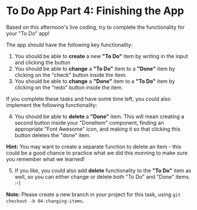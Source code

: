 # To Do App Part 4: Finishing the App

Based on this afternoon's live coding, try to complete the functionality for your "To Do" app!

The app should have the following key functionality:

1. You should be able to **create** a new **"To Do"** item by writing in the input and clicking the button
2. You should be able to **change** a **"To Do"** item to a **"Done"** item by clicking on the "check" button inside the item.
3. You should be able to **change** a **"Done"** item to a **"To Do"** item by clicking on the "redo" button inside the item.

If you complete these tasks and have some time left, you could also implement the following functionality:

4. You should be able to **delete** a **"Done"** item. This will mean creating a second button inside your "DoneItem" component, finding an appropriate "Font Awesome" icon, and making it so that clicking this button deletes the "done" item.

**Hint:** You may want to create a separate function to delete an item - this could be a good chance to practice what we did this morning to make sure you remember what we learned!

5. If you like, you could also add **delete** functionality to the **"To Do"** item as well, so you can either change or delete both "To Do" and "Done" items. :-)

**Note:**  Please create a new branch in your project for this task, using `git checkout -b 04-changing-items`. 